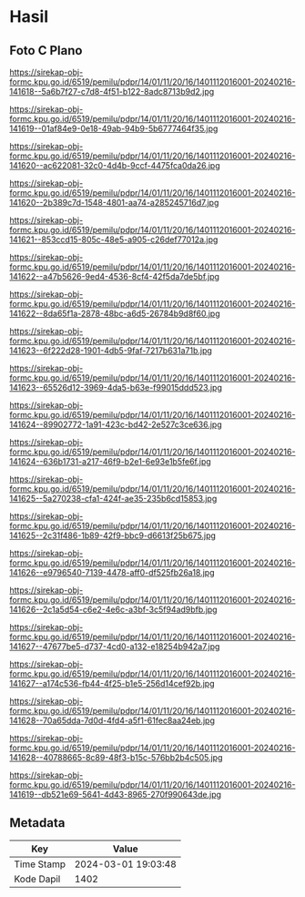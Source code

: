 # Hasil

## Foto C Plano

https://sirekap-obj-formc.kpu.go.id/6519/pemilu/pdpr/14/01/11/20/16/1401112016001-20240216-141618--5a6b7f27-c7d8-4f51-b122-8adc8713b9d2.jpg

https://sirekap-obj-formc.kpu.go.id/6519/pemilu/pdpr/14/01/11/20/16/1401112016001-20240216-141619--01af84e9-0e18-49ab-94b9-5b6777464f35.jpg

https://sirekap-obj-formc.kpu.go.id/6519/pemilu/pdpr/14/01/11/20/16/1401112016001-20240216-141620--ac622081-32c0-4d4b-9ccf-4475fca0da26.jpg

https://sirekap-obj-formc.kpu.go.id/6519/pemilu/pdpr/14/01/11/20/16/1401112016001-20240216-141620--2b389c7d-1548-4801-aa74-a285245716d7.jpg

https://sirekap-obj-formc.kpu.go.id/6519/pemilu/pdpr/14/01/11/20/16/1401112016001-20240216-141621--853ccd15-805c-48e5-a905-c26def77012a.jpg

https://sirekap-obj-formc.kpu.go.id/6519/pemilu/pdpr/14/01/11/20/16/1401112016001-20240216-141622--a47b5626-9ed4-4536-8cf4-42f5da7de5bf.jpg

https://sirekap-obj-formc.kpu.go.id/6519/pemilu/pdpr/14/01/11/20/16/1401112016001-20240216-141622--8da65f1a-2878-48bc-a6d5-26784b9d8f60.jpg

https://sirekap-obj-formc.kpu.go.id/6519/pemilu/pdpr/14/01/11/20/16/1401112016001-20240216-141623--6f222d28-1901-4db5-9faf-7217b631a71b.jpg

https://sirekap-obj-formc.kpu.go.id/6519/pemilu/pdpr/14/01/11/20/16/1401112016001-20240216-141623--65526d12-3969-4da5-b63e-f99015ddd523.jpg

https://sirekap-obj-formc.kpu.go.id/6519/pemilu/pdpr/14/01/11/20/16/1401112016001-20240216-141624--89902772-1a91-423c-bd42-2e527c3ce636.jpg

https://sirekap-obj-formc.kpu.go.id/6519/pemilu/pdpr/14/01/11/20/16/1401112016001-20240216-141624--636b1731-a217-46f9-b2e1-6e93e1b5fe6f.jpg

https://sirekap-obj-formc.kpu.go.id/6519/pemilu/pdpr/14/01/11/20/16/1401112016001-20240216-141625--5a270238-cfa1-424f-ae35-235b6cd15853.jpg

https://sirekap-obj-formc.kpu.go.id/6519/pemilu/pdpr/14/01/11/20/16/1401112016001-20240216-141625--2c31f486-1b89-42f9-bbc9-d6613f25b675.jpg

https://sirekap-obj-formc.kpu.go.id/6519/pemilu/pdpr/14/01/11/20/16/1401112016001-20240216-141626--e9796540-7139-4478-aff0-df525fb26a18.jpg

https://sirekap-obj-formc.kpu.go.id/6519/pemilu/pdpr/14/01/11/20/16/1401112016001-20240216-141626--2c1a5d54-c6e2-4e6c-a3bf-3c5f94ad9bfb.jpg

https://sirekap-obj-formc.kpu.go.id/6519/pemilu/pdpr/14/01/11/20/16/1401112016001-20240216-141627--47677be5-d737-4cd0-a132-e18254b942a7.jpg

https://sirekap-obj-formc.kpu.go.id/6519/pemilu/pdpr/14/01/11/20/16/1401112016001-20240216-141627--a174c536-fb44-4f25-b1e5-256d14cef92b.jpg

https://sirekap-obj-formc.kpu.go.id/6519/pemilu/pdpr/14/01/11/20/16/1401112016001-20240216-141628--70a65dda-7d0d-4fd4-a5f1-61fec8aa24eb.jpg

https://sirekap-obj-formc.kpu.go.id/6519/pemilu/pdpr/14/01/11/20/16/1401112016001-20240216-141628--40788665-8c89-48f3-b15c-576bb2b4c505.jpg

https://sirekap-obj-formc.kpu.go.id/6519/pemilu/pdpr/14/01/11/20/16/1401112016001-20240216-141619--db521e69-5641-4d43-8965-270f990643de.jpg


## Metadata

| Key        | Value               |
| ---------- | ------------------- |
| Time Stamp | 2024-03-01 19:03:48 |
| Kode Dapil | 1402                |



